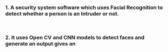 <h3> 1. A security system software which uses Facial Recognition to detect whether a person is an Intruder or not. </h3><br>
<h3> 2. It uses Open CV and CNN models to detect faces and generate an output gives an </h3>
